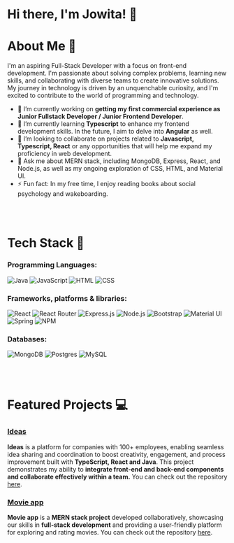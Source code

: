 # Hi there, I'm Jowita! 👋

# About Me 🚀

I'm an aspiring Full-Stack Developer with a focus on front-end development. I'm passionate about solving complex problems, learning new skills, and collaborating with diverse teams to create innovative solutions. My journey in technology is driven by an unquenchable curiosity, and I'm excited to contribute to the world of programming and technology.


- 🔭 I’m currently working on **getting my first commercial experience as Junior Fullstack Developer / Junior Frontend Developer**.
- 🌱 I’m currently learning **Typescript** to enhance my frontend development skills. In the future, I aim to delve into **Angular** as well.
- 👯 I’m looking to collaborate on projects related to **Javascript, Typescript, React**  or any opportunities that will help me expand my proficiency in web development.
- 💬 Ask me about MERN stack, including MongoDB, Express, React, and Node.js, as well as my ongoing exploration of CSS, HTML, and Material UI.
- ⚡ Fun fact: In my free time, I enjoy reading books about social psychology and wakeboarding.

<br/>
<br/>

# Tech Stack 🧠
### Programming Languages:
![Java](https://img.shields.io/badge/java-%23ED8B00.svg?style=for-the-badge&logo=openjdk&logoColor=white)
![JavaScript](https://img.shields.io/badge/-JavaScript-F7DF1E?style=flat-square&logo=javascript&logoColor=black)
![HTML](https://img.shields.io/badge/-HTML-E34F26?style=flat-square&logo=html5&logoColor=white)
![CSS](https://img.shields.io/badge/-CSS-1572B6?style=flat-square&logo=css3&logoColor=white)

### Frameworks, platforms & libraries:

![React](https://img.shields.io/badge/-React-61DAFB?style=flat-square&logo=react&logoColor=black)
![React Router](https://img.shields.io/badge/React_Router-CA4245?style=for-the-badge&logo=react-router&logoColor=white)
![Express.js](https://img.shields.io/badge/express.js-%23404d59.svg?style=for-the-badge&logo=express&logoColor=%2361DAFB)
![Node.js](https://img.shields.io/badge/-Node.js-339933?style=flat-square&logo=node.js&logoColor=white)
![Bootstrap](https://img.shields.io/badge/Bootstrap-563D7C?style=for-the-badge&logo=bootstrap&logoColor=white)
![Material UI](https://img.shields.io/badge/Material%20UI-007FFF?style=for-the-badge&logo=mui&logoColor=white)
![Spring](https://img.shields.io/badge/spring-%236DB33F.svg?style=for-the-badge&logo=spring&logoColor=white)
![NPM](https://img.shields.io/badge/NPM-%23CB3837.svg?style=for-the-badge&logo=npm&logoColor=white)

### Databases:
![MongoDB](https://img.shields.io/badge/MongoDB-%234ea94b.svg?style=for-the-badge&logo=mongodb&logoColor=white)
![Postgres](https://img.shields.io/badge/postgres-%23316192.svg?style=for-the-badge&logo=postgresql&logoColor=white)
![MySQL](https://img.shields.io/badge/mysql-%2300f.svg?style=for-the-badge&logo=mysql&logoColor=white)

<br/>
<br/>


# Featured Projects 💻

### [Ideas](https://github.com/ptatarczuk/Ideas)


**Ideas** is a platform for companies with 100+ employees, enabling seamless idea sharing and coordination to boost creativity, engagement, and process improvement built with **TypeScript, React and Java**. This project demonstrates my ability to **integrate front-end and back-end components and collaborate effectively within a team.** You can check out the repository [here](https://github.com/ptatarczuk/Ideas).

### [Movie app](https://github.com/Jovi-dr/Movie-App)


**Movie app** is a **MERN stack project** developed collaboratively, showcasing our skills in **full-stack development** and providing a user-friendly platform for exploring and rating movies.  You can check out the repository [here](https://github.com/Jovi-dr/Movie-App).



